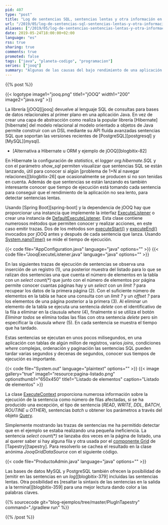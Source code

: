 ```yaml
---
pid: 407
type: "post"
title: "Log de sentencias SQL, sentencias lentas y otra información en jOOQ"
url: "/2019/05/log-de-sentencias-sql-sentencias-lentas-y-otra-informacion-en-jooq/"
aliases: ["/2019/05/log-de-sentencias-sentencias-lentas-y-otra-informacion-en-jooq/"]
date: 2019-05-24T18:00:00+02:00
language: "es"
rss: true
sharing: true
comments: true
promoted: false
tags: ["java", "planeta-codigo", "programacion"]
series: ["jooq"]
summary: "Algunas de las causas del bajo rendimiento de una aplicación que utiliza una base de datos son el número de sentencias que se realizan junto con las sentencias lentas por su coste de ejecución. Cada ejecución de una sentencia significa una comunicación por la red y ejecutar muchas de ellas significa un considerable y perceptible tiempo para el usuario. Por ello es conveniente saber que sentencias se ejecutan, si hay algún problema de 1+N o sentencias innecesarias que se repiten. Un _log_ de las sentencias que se ejecutan es muy útil para detectar ineficiencias en la aplicación y corregirlas."
---
```


{{% post %}}

{{< logotype image1="jooq.png" title1="jOOQ" width1="200" image2="java.svg" >}}

La librería [jOOQ][jooq] devuelve al lenguaje SQL de consultas para bases de datos relacionales al primer plano en una aplicación Java. En vez de crear una capa de abstracción como realiza la popular librería [Hibernate][hibernate] del modelo relacional al modelo orientado a objetos de Java permite construir con un DSL mediante su API fluída avanzadas sentencias SQL que soportan las versiones recientes de [PostgreSQL][postgresql] y [MySQL][mysql].

* [Alternativa a Hibernate u ORM y ejemplo de jOOQ][blogbitix-82]

En Hibernate la configuración de _statistics_, el _logger_ _org.hibernate.SQL_ y con el parámetro _show\_sql_ permiten visualizar que sentencias SQL se están lanzando, útil para conocer si algún [problema de 1+N al navegar relaciones][blogbitix-26] que ocasionalmente se producen si no son tenidas en cuenta. Además de que sentencias se están lanzando es también interesante conocer que tiempo de ejecución está tomando cada sentencia para conseguir que el rendimiento de la aplicación no sea lento, para detectar sentencias lentas.

Usando [Spring Boot][spring-boot] y la dependencia de jOOQ hay que proporcionar una instancia que implemente la interfaz [ExecuteListener](https://www.jooq.org/javadoc/latest/org/jooq/ExecuteListener.html) o crear una instancia de [DefaultExecuteListener](https://www.jooq.org/javadoc/latest/org/jooq/impl/DefaultExecuteListener.html). Esta clase contiene numerosos métodos que permiten conocer y realizar acciones, en este caso emitir trazas. Dos de los métodos son [executeStart()](https://www.jooq.org/javadoc/latest/org/jooq/impl/DefaultExecuteListener.html#executeStart-org.jooq.ExecuteContext-) y [executeEnd()](https://www.jooq.org/javadoc/latest/org/jooq/impl/DefaultExecuteListener.html#executeEnd-org.jooq.ExecuteContext-) invocados por jOOQ antes y después de cada sentencia que lanza. Usando [System.nanoTime()](javadoc11:java.base/java/lang/System.html#nanoTime()) se mide el tiempo de ejecución.

{{< code file="AppConfiguration.java" language="java" options="" >}}
{{< code file="JooqExecuteListener.java" language="java" options="" >}}

En las siguientes trazas de ejecución de sentencias se observa una inserción de un registro (1), una posterior muestra del listado para lo que se ralizan dos sentencias una que cuenta el número de elementos en la tabla con un _select count(*)_ que junto con el número de elementos por página permite conocer cuantas páginas hay y un _select_ con un _limit ?_ para recupear los datos de la primera página (2). Con el suficiente número de elementos en la tabla se hace una consulta con un _limit ?_ y un _offset ?_ para los elementos de una página posterior a la primera (3). Al eliminar un elemento de la tabla se ejecuta una sentencia _delete_ con el identificativo de la fila a eliminar en la clausula _where_ (4), finalmente si se utiliza el botón _Eliminar todos_ se elimina todas las filas con otra sentencia _delete_ pero sin especificar la clausula _where_ (5). En cada sentencia se muestra el tiempo que ha tardado.

Estas sentencias se ejecutan en unos pocos milisegundos, en una aplicación con tablas de algún millon de registros, varios _joins_, condiciones _where_ complejas, ordenación y paginación las sentencias SQL pueden tardar varias segundos y decenas de segundos, conocer sus tiempos de ejecución es importante.

{{< code file="System.out" language="plaintext" options="" >}}
{{< image
    gallery="true"
    image1="resource:pagina-listado.png" optionsthumb1="650x450" title1="Listado de elementos"
    caption="Listado de elementos" >}}

La clase [ExecuteContext](https://www.jooq.org/javadoc/latest/org/jooq/ExecuteContext.html) proporciona numerosa información sobre la ejecución de la sentencia como número de filas afectadas, si se ha producido una excepción, el tipo de sentencia (_READ_, _WRITE_, _DDL_, _BATCH_, _ROUTINE_ u _OTHER_), sentencias _batch_ u obtener los parámetros a través del objeto [Query](https://www.jooq.org/javadoc/latest/org/jooq/Query.html).

Simplemente mostrando las trazas de sentencias me ha permitido detectar que en el ejemplo se estaba realizando una pequeña ineficiencia. La sentencia _select count(*)_ se lanzaba dos veces en la página de listado, una al querer saber si hay alguna fila y otra usada por el [componente Grid](https://tapestry.apache.org/current/apidocs/org/apache/tapestry5/corelib/components/Grid.html) de [Tapestry][tapestry]. Para resolverlo se cachea el resultado en la clase anónima _JooqGridDataSource_ con el siguiente código.

{{< code file="ProductoAdmin.java" language="java" options="" >}}

Las bases de datos MySQL y PostgreSQL también ofrecen la posibilidad de [emitir en las sentencias en un _log_][blogbitix-379] incluidas las sentencias lentas. Otra posibilidad es [resaltar la sintaxis de las sentencias en la salida a la terminal][blogbitix-359] para una mejor lectura dando color a las palabras claves.

{{% sourcecode git="blog-ejemplos/tree/master/PlugInTapestry" command="./gradlew run" %}}

{{% /post %}}
